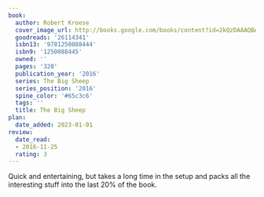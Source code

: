 ```yaml
---
book:
  author: Robert Kroese
  cover_image_url: http://books.google.com/books/content?id=2kQzDAAAQBAJ&printsec=frontcover&img=1&zoom=1&edge=curl&source=gbs_api
  goodreads: '26114341'
  isbn13: '9781250088444'
  isbn9: '1250088445'
  owned: ''
  pages: '320'
  publication_year: '2016'
  series: The Big Sheep
  series_position: '2016'
  spine_color: '#65c3c6'
  tags: ''
  title: The Big Sheep
plan:
  date_added: 2023-01-01
review:
  date_read:
  - 2016-11-25
  rating: 3
---
```


Quick and entertaining, but takes a long time in the setup and packs all the interesting stuff into the last 20% of the book.
